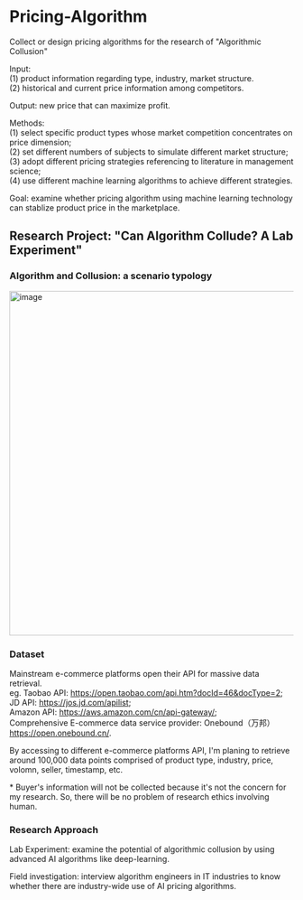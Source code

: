 # Pricing-Algorithm
Collect or design pricing algorithms for the research of "Algorithmic Collusion"

Input:\
(1) product information regarding type, industry, market structure.\
(2) historical and current price information among competitors.
       
Output: new price that can maximize profit.

Methods:\
(1) select specific product types whose market competition concentrates on price dimension;\
(2) set different numbers of subjects to simulate different market structure;\
(3) adopt different pricing strategies referencing to literature in management science;\
(4) use different machine learning algorithms to achieve different strategies.

Goal: examine whether pricing algorithm using machine learning technology can stablize product price in the marketplace.

## Research Project: "Can Algorithm Collude? A Lab Experiment"
### Algorithm and Collusion: a scenario typology
<img width="610" alt="image" src="https://github.com/user-attachments/assets/c1bb2b32-c72f-4e36-a2a9-a09d51e9e9a9">




### Dataset
Mainstream e-commerce platforms open their API for massive data retrieval. \
eg. Taobao API: https://open.taobao.com/api.htm?docId=46&docType=2; \
JD API: https://jos.jd.com/apilist; \
Amazon API: https://aws.amazon.com/cn/api-gateway/; \
Comprehensive E-commerce data service provider: Onebound（万邦）https://open.onebound.cn/.

By accessing to different e-commerce platforms API, I'm planing to retrieve around 100,000 data points comprised of product type, industry, price, volomn, seller, timestamp, etc.

\* Buyer's information will not be collected because it's not the concern for my research. So, there will be no problem of research ethics involving human.

### Research Approach
Lab Experiment: examine the potential of algorithmic collusion by using advanced AI algorithms like deep-learning.

Field investigation: interview algorithm engineers in IT industries to know whether there are industry-wide use of AI pricing algorithms.
